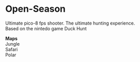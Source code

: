 # Open-Season
Ultimate pico-8 fps shooter. The ultimate hunting experience.  
Based on the nintedo game Duck Hunt  

**Maps**    
Jungle  
Safari  
Polar  

